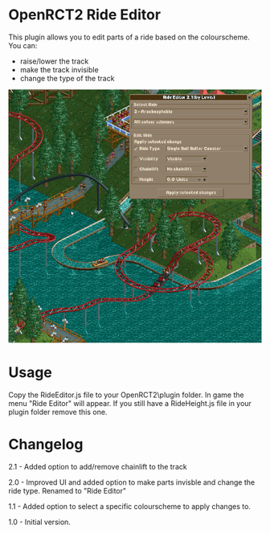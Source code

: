 # OpenRCT2 Ride Editor
This plugin allows you to edit parts of a ride based on the colourscheme. You can:
- raise/lower the track
- make the track invisible
- change the type of the track

![Screenshot](https://github.com/autosysops/OpenRCT2RideHeightChanger/raw/main/screenshot.png "Screenshot")

# Usage
Copy the RideEditor.js file to your OpenRCT2\plugin folder.
In game the menu "Ride Editor" will appear.
If you still have a RideHeight.js file in your plugin folder remove this one.

# Changelog

2.1 - Added option to add/remove chainlift to the track

2.0 - Improved UI and added option to make parts invisble and change the ride type. Renamed to "Ride Editor"

1.1 - Added option to select a specific colourscheme to apply changes to.

1.0 - Initial version.